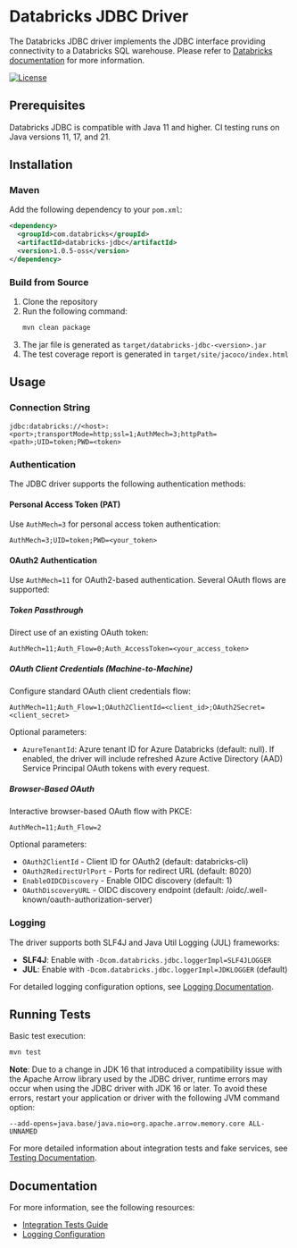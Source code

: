 # Databricks JDBC Driver

The Databricks JDBC driver implements the JDBC interface providing connectivity to a Databricks SQL warehouse.
Please refer to [Databricks documentation](https://docs.databricks.com/aws/en/integrations/jdbc-oss/) for more
information.

[![License](https://img.shields.io/badge/License-Apache%202.0-blue.svg)](https://opensource.org/licenses/Apache-2.0)

## Prerequisites

Databricks JDBC is compatible with Java 11 and higher. CI testing runs on Java versions 11, 17, and 21.

## Installation

### Maven

Add the following dependency to your `pom.xml`:

```xml
<dependency>
  <groupId>com.databricks</groupId>
  <artifactId>databricks-jdbc</artifactId>
  <version>1.0.5-oss</version>
</dependency>
```

### Build from Source

1. Clone the repository
2. Run the following command:
   ```bash
   mvn clean package
   ```
3. The jar file is generated as `target/databricks-jdbc-<version>.jar`
4. The test coverage report is generated in `target/site/jacoco/index.html`

## Usage

### Connection String

```
jdbc:databricks://<host>:<port>;transportMode=http;ssl=1;AuthMech=3;httpPath=<path>;UID=token;PWD=<token>
```

### Authentication

The JDBC driver supports the following authentication methods:

#### Personal Access Token (PAT)

Use `AuthMech=3` for personal access token authentication:

```
AuthMech=3;UID=token;PWD=<your_token>
```

#### OAuth2 Authentication

Use `AuthMech=11` for OAuth2-based authentication. Several OAuth flows are supported:

##### Token Passthrough

Direct use of an existing OAuth token:

```
AuthMech=11;Auth_Flow=0;Auth_AccessToken=<your_access_token>
```

##### OAuth Client Credentials (Machine-to-Machine)

Configure standard OAuth client credentials flow:

```
AuthMech=11;Auth_Flow=1;OAuth2ClientId=<client_id>;OAuth2Secret=<client_secret>
```

Optional parameters:
- `AzureTenantId`: Azure tenant ID for Azure Databricks (default: null). If enabled, the driver will include refreshed
Azure Active Directory (AAD) Service Principal OAuth tokens with every request.

##### Browser-Based OAuth

Interactive browser-based OAuth flow with PKCE:

```
AuthMech=11;Auth_Flow=2
```

Optional parameters:
- `OAuth2ClientId` - Client ID for OAuth2 (default: databricks-cli)
- `OAuth2RedirectUrlPort` - Ports for redirect URL (default: 8020)
- `EnableOIDCDiscovery` - Enable OIDC discovery (default: 1)
- `OAuthDiscoveryURL` - OIDC discovery endpoint (default: /oidc/.well-known/oauth-authorization-server)

### Logging

The driver supports both SLF4J and Java Util Logging (JUL) frameworks:

- **SLF4J**: Enable with `-Dcom.databricks.jdbc.loggerImpl=SLF4JLOGGER`
- **JUL**: Enable with `-Dcom.databricks.jdbc.loggerImpl=JDKLOGGER` (default)

For detailed logging configuration options, see [Logging Documentation](./docs/LOGGING.md).

## Running Tests

Basic test execution:

```bash
mvn test
```

**Note**: Due to a change in JDK 16 that introduced a compatibility issue with the Apache Arrow library used by the JDBC
driver, runtime errors may occur when using the JDBC driver with JDK 16 or later. To avoid these errors, restart your
application or driver with the following JVM command option:

```
--add-opens=java.base/java.nio=org.apache.arrow.memory.core ALL-UNNAMED
```

For more detailed information about integration tests and fake services, see [Testing Documentation](./docs/TESTING.md).

## Documentation

For more information, see the following resources:
- [Integration Tests Guide](./docs/TESTING.md)
- [Logging Configuration](./docs/LOGGING.md)
